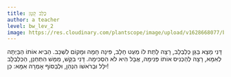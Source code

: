 ```yaml
---
title: כֶּלֶב קָטָן
author: a teacher
level: bw_lev_2
image: https://res.cloudinary.com/plantscope/image/upload/v1628668077/bookworm_webapp/illustrations/klb_siz.jpg
---
```



דָּנִי מָצָא בַּגַּן כְּלַבְלָב,
רָצָה לָתֵת לוֹ מְעַט חָלָב, 
פִּינָה חָמָה וּמָקוֹם לִשְׁכַּב.
הֵבִיא אוֹתוֹ הַבַּיְתָה לְאִמָּא,
רָצָה לְהַכְנִיס אוֹתוֹ פְּנִימָה,
אֲבָל הִיא לֹא הִסְכִּימָה.
דָּנִי בִּקֵּשׁ, מַמָּשׁ הִתְחַנֵן,
הַכְּלַבְלָב יִלֵּל וּבְרֹאשׁוֹ הִנְהֵן,
וּלְבַסּוֹף אָמְרָה אִמָּא: כֵּן!